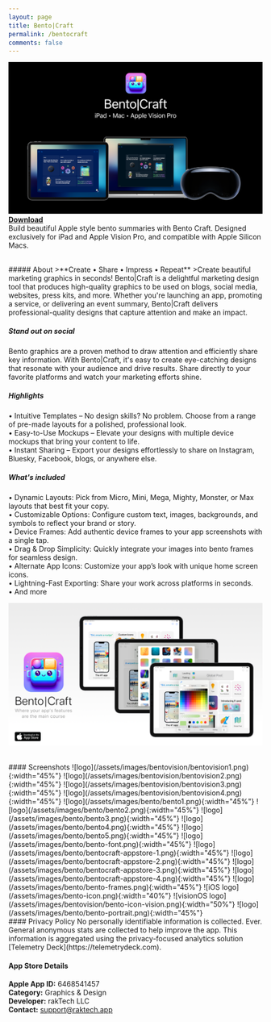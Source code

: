 ```yaml
---
layout: page
title: Bento|Craft
permalink: /bentocraft
comments: false
---
```


![Bento Trifecta](/assets/images/bento-trifecta.png)  
[**Download**](https://apple.co/45Brl06)  
Build beautiful Apple style bento summaries with Bento Craft. Designed exclusively for iPad and Apple Vision Pro, and compatible with Apple Silicon Macs.  

<br>
##### About
>**Create • Share • Impress • Repeat**  
>Create beautiful marketing graphics in seconds! Bento|Craft is a delightful marketing design tool that produces high-quality graphics to be used on blogs, social media, websites, press kits, and more. Whether you're launching an app, promoting a service, or delivering an event summary, Bento|Craft delivers professional-quality designs that capture attention and make an impact.     

##### Stand out on social
Bento graphics are a proven method to draw attention and efficiently share key information. With Bento|Craft, it's easy to create eye-catching designs that resonate with your audience and drive results. Share directly to your favorite platforms and watch your marketing efforts shine.  

##### Highlights

• Intuitive Templates – No design skills? No problem. Choose from a range of pre-made layouts for a polished, professional look.  
• Easy-to-Use Mockups – Elevate your designs with multiple device mockups that bring your content to life.  
• Instant Sharing – Export your designs effortlessly to share on Instagram, Bluesky, Facebook, blogs, or anywhere else.   
 
##### What's included   
• Dynamic Layouts: Pick from Micro, Mini, Mega, Mighty, Monster, or Max layouts that best fit your copy.  
• Customizable Options: Configure custom text, images, backgrounds, and symbols to reflect your brand or story.  
• Device Frames: Add authentic device frames to your app screenshots with a single tap.  
• Drag & Drop Simplicity: Quickly integrate your images into bento frames for seamless design.  
• Alternate App Icons: Customize your app’s look with unique home screen icons.  
• Lightning-Fast Exporting: Share your work across platforms in seconds.  
• And more   

[![logo](/assets/images/bento/bentocraft-promo1.png)](https://apps.apple.com/us/app/bento-craft/id6468541457)

<br>
#### Screenshots
![logo](/assets/images/bentovision/bentovision1.png){:width="45%"} 
![logo](/assets/images/bentovision/bentovision2.png){:width="45%"} 
![logo](/assets/images/bentovision/bentovision3.png){:width="45%"} 
![logo](/assets/images/bentovision/bentovision4.png){:width="45%"} 
![logo](/assets/images/bento/bento1.png){:width="45%"} 
![logo](/assets/images/bento/bento2.png){:width="45%"} 
![logo](/assets/images/bento/bento3.png){:width="45%"} 
![logo](/assets/images/bento/bento4.png){:width="45%"} 
![logo](/assets/images/bento/bento5.png){:width="45%"} 
![logo](/assets/images/bento/bento-font.png){:width="45%"}  
![logo](/assets/images/bento/bentocraft-appstore-1.png){:width="45%"} 
![logo](/assets/images/bento/bentocraft-appstore-2.png){:width="45%"} 
![logo](/assets/images/bento/bentocraft-appstore-3.png){:width="45%"} 
![logo](/assets/images/bento/bentocraft-appstore-4.png){:width="45%"} 
![logo](/assets/images/bento/bento-frames.png){:width="45%"}
![iOS logo](/assets/images/bento-icon.png){:width="40%"} 
![visionOS logo](/assets/images/bentovision/bento-icon-vision.png){:width="50%"} 
![logo](/assets/images/bento/bento-portrait.png){:width="45%"}

<br>
#### Privacy Policy
No personally identifiable information is collected. Ever. General anonymous stats are collected to help improve the app. This information is aggregated using the privacy-focused analytics solution [Telemetry Deck](https://telemetrydeck.com).  
<br>

#### App Store Details
**Apple App ID:** 6468541457  
**Category:** Graphics & Design  
**Developer:** rakTech LLC  
**Contact:** support@raktech.app  